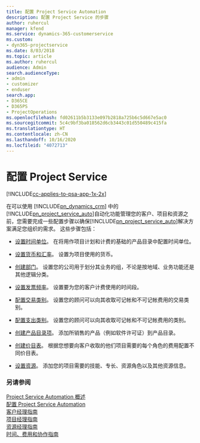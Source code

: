 ```yaml
---
title: 配置 Project Service Automation
description: 配置 Project Service 的步骤
author: ruhercul
manager: kfend
ms.service: dynamics-365-customerservice
ms.custom:
- dyn365-projectservice
ms.date: 8/03/2018
ms.topic: article
ms.author: ruhercul
audience: Admin
search.audienceType:
- admin
- customizer
- enduser
search.app:
- D365CE
- D365PS
- ProjectOperations
ms.openlocfilehash: fd02611b5b3133e097b2818a725b6c5d667e5ac0
ms.sourcegitcommit: 5c4c9bf3ba018562d6cb3443c01d550489c415fa
ms.translationtype: HT
ms.contentlocale: zh-CN
ms.lasthandoff: 10/16/2020
ms.locfileid: "4072713"
---
```

# <a name="configure-project-service"></a>配置 Project Service

[!INCLUDE[cc-applies-to-psa-app-1x-2x](../includes/cc-applies-to-psa-app-1x-2x.md)]

在可以使用 [!INCLUDE[pn_dynamics_crm](../includes/pn-dynamics-crm.md)] 中的[!INCLUDE[pn_project_service_auto](../includes/pn-project-service-auto.md)]自动化功能管理您的客户、项目和资源之前，您需要完成一些配置步骤以确保[!INCLUDE[pn_project_service_auto](../includes/pn-project-service-auto.md)]解决方案满足您组织的需求。 这些步骤包括：  
  
-   [设置时间单位](../psa/set-up-time-units.md)。 在将用作项目计划和计费的基础的产品目录中配置时间单位。  
  
-   [设置货币和汇率](../psa/set-up-currencies-exchange-rates.md)。 设置为项目使用的货币。  
  
-   [创建部门](../psa/create-organizational-units.md)。 设置您的公司用于划分其业务的组，不论是按地域、业务功能还是其他逻辑分类。  
  
-   [设置发票频率](../psa/set-up-invoice-frequencies.md)。 设置要为您的客户计费使用的时间段。  
  
-   [配置交易类别](../psa/configure-transaction-categories.md)。 设置您的顾问可以向其收取可记帐和不可记帐费用的交易类别。  
  
-   [配置支出类别](../psa/configure-expense-categories.md)。 设置您的顾问可以向其收取可记帐和不可记帐费用的类别。  
  
-   [创建产品目录项](../psa/create-product-catalog-items.md)。 添加所销售的产品（例如软件许可证）到产品目录。  
  
-   [创建价目表](../psa/create-price-list.md)。 根据您想要向客户收取的他们项目需要的每个角色的费用配置不同价目表。  
  
-   [设置资源](../psa/set-up-resources.md)。 添加您的项目需要的技能、专长、资源角色以及其他资源信息。  
  
### <a name="see-also"></a>另请参阅  
 [Project Service Automation 概述](../psa/overview.md)   
 [配置 Project Service Automation](../psa/configure.md)   
 [客户经理指南](../psa/account-manager-guide.md)   
 [项目经理指南](../psa/project-manager-guide.md)   
 [资源经理指南](../psa/resource-manager-guide.md)   
 [时间、费用和协作指南](../psa/time-expense-collaboration-guide.md)
